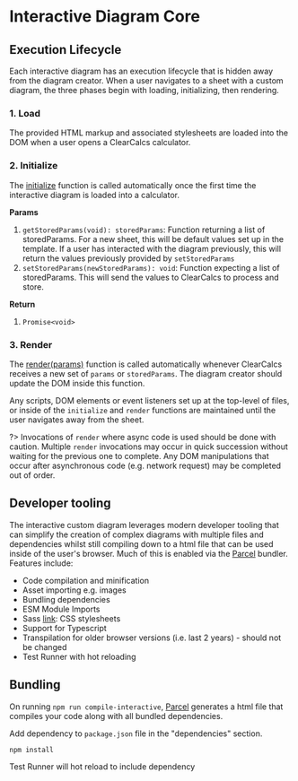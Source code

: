 # Interactive Diagram Core

## Execution Lifecycle

Each interactive diagram has an execution lifecycle that is hidden away from the diagram creator. When a user navigates to a sheet with a custom diagram, the three phases begin with loading, initializing, then rendering.

### 1. Load

The provided HTML markup and associated stylesheets are loaded into the DOM when a user opens a ClearCalcs calculator.

### 2. Initialize

The [initialize](https://github.com/ClearCalcs/custom-diagram-boilerplate/blob/main/src/interactive/interface.ts#L7) function is called automatically once the first time the interactive diagram is loaded into a calculator.

**Params**

1. `getStoredParams(void): storedParams`: Function returning a list of storedParams. For a new sheet, this will be default values set up in the template. If a user has interacted with the diagram previously, this will return the values previously provided by `setStoredParams`
2. `setStoredParams(newStoredParams): void`: Function expecting a list of storedParams. This will send the values to ClearCalcs to process and store.

**Return**

1. `Promise<void>`

### 3. Render

The [render(params)](https://github.com/ClearCalcs/custom-diagram-boilerplate/blob/main/src/interactive/interface.ts#L21) function is called automatically whenever ClearCalcs receives a new set of `params` or `storedParams`. The diagram creator should update the DOM inside this function.

Any scripts, DOM elements or event listeners set up at the top-level of files, or inside of the `initialize` and `render` functions are maintained until the user navigates away from the sheet.

?> Invocations of `render` where async code is used should be done with caution. Multiple `render` invocations may occur in quick succession without waiting for the previous one to complete. Any DOM manipulations that occur after asynchronous code (e.g. network request) may be completed out of order.

## Developer tooling

The interactive custom diagram leverages modern developer tooling that can simplify the creation of complex diagrams with multiple files and dependencies whilst still compiling down to a html file that can be used inside of the user's browser. Much of this is enabled via the [Parcel](https://parceljs.org/) bundler. Features include:

-   Code compilation and minification
-   Asset importing e.g. images
-   Bundling dependencies
-   ESM Module Imports
-   Sass [link](https://sass-lang.com/): CSS stylesheets
-   Support for Typescript
-   Transpilation for older browser versions (i.e. last 2 years) - should not be changed
-   Test Runner with hot reloading

## Bundling

On running `npm run compile-interactive`, [Parcel](https://parceljs.org/) generates a html file that compiles your code along with all bundled dependencies.

Add dependency to `package.json` file in the "dependencies" section.

```
npm install
```

Test Runner will hot reload to include dependency
